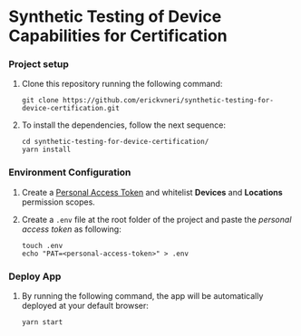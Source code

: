 # Synthetic Testing of Device Capabilities for Certification

### Project setup

1. Clone this repository running the following command:

       git clone https://github.com/erickvneri/synthetic-testing-for-device-certification.git

2. To install the dependencies, follow the next sequence:

       cd synthetic-testing-for-device-certification/
       yarn install

### Environment Configuration

1. Create a [Personal Access Token](https://account.smartthings.com/tokens) and whitelist **Devices** and **Locations** permission scopes.

2. Create a `.env` file at the root folder of the project and paste the _personal access token_ as following:

       touch .env
       echo "PAT=<personal-access-token>" > .env

### Deploy App

1. By running the following command, the app will be automatically deployed at your default browser:

       yarn start




